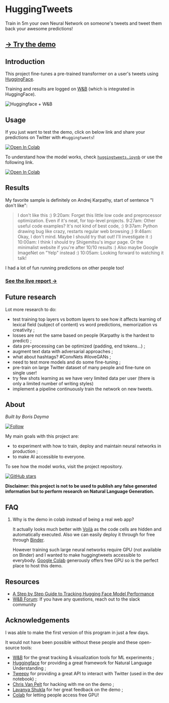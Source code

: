 # HuggingTweets

Train in 5m your own Neural Network on someone's tweets and tweet them back your awesome predictions!

## [→ Try the demo](https://colab.research.google.com/github/borisdayma/huggingtweets/blob/master/huggingtweets-demo.ipynb)

## Introduction

This project fine-tunes a pre-trained transformer on a user's tweets using [HuggingFace](https://huggingface.co/).

Training and results are logged on [W&B](https://docs.wandb.com/huggingface) (which is integrated in HuggingFace).

![Huggingface + W&B](https://i.imgur.com/vnejHGh.png)

## Usage

If you just want to test the demo, click on below link and share your predictions on Twitter with `#huggingtweets`!

[![Open In Colab](https://colab.research.google.com/assets/colab-badge.svg)](https://colab.research.google.com/github/borisdayma/huggingtweets/blob/master/huggingtweets-demo.ipynb)

To understand how the model works, check [`huggingtweets.ipynb`](huggingtweets.ipynb) or use the following link.

[![Open In Colab](https://colab.research.google.com/assets/colab-badge.svg)](https://colab.research.google.com/github/borisdayma/huggingtweets/blob/master/huggingtweets.ipynb)

## Results

My favorite sample is definitely on Andrej Karpathy, start of sentence "I don't like":

> I don't like this :) 9:20am: Forget this little low code and preprocessor optimization. Even if it's neat, for top-level projects. 9:27am: Other useful code examples? It's not kind of best code, :) 9:37am: Python drawing bug like crazy, restarts regular web browsing ;) 9:46am: Okay, I don't mind. Maybe I should try that out! I'll investigate it :) 10:00am: I think I should try Shigemitsu's imgur page. Or the minimalist website if you're after 10/10 results :) Also maybe Google ImageNet on "Yelp" instead :) 10:05am: Looking forward to watching it talk!

I had a lot of fun running predictions on other people too!

### [See the live report → ](https://app.wandb.ai/borisd13/huggingface-twitter/reports/HuggingTweets-Generate-Tweets-with-Huggingface--VmlldzoxMDcxNDY)

## Future research

Lot more research to do:

* test training top layers vs bottom layers to see how it affects learning of lexical field (subject of content) vs word predictions, memorization vs creativity ;
* losses are not the same based on people (Karpathy is the hardest to predict) ;
* data pre-processing can be optimized (padding, end tokens…) ;
* augment text data with adversarial approaches ;
* what about hashtags? #ConvNets #iloveGANs ;
* need to test more models and do some fine-tuning ;
* pre-train on large Twitter dataset of many people and fine-tune on single user!
* try few shots learning as we have very limited data per user (there is only a limited number of writing styles)
* implement a pipeline continuously train the network on new tweets.

## About

*Built by Boris Dayma*

[![Follow](https://img.shields.io/twitter/follow/borisdayma?style=social)](https://twitter.com/borisdayma)

My main goals with this project are:

* to experiment with how to train, deploy and maintain neural networks in production ;
* to make AI accessible to everyone.

To see how the model works, visit the project repository.

[![GitHub stars](https://img.shields.io/github/stars/borisdayma/huggingtweets?style=social)](https://github.com/borisdayma/huggingtweets)

**Disclaimer: this project is not to be used to publish any false generated information but to perform research on Natural Language Generation.**

## FAQ

1. Why is the demo in colab instead of being a real web app?

   It actually looks much better with [Voilà](https://github.com/voila-dashboards/voila) as the code cells are hidden and automatically executed. Also we can easily deploy it through for free through [Binder](https://mybinder.org/).
   
   However training such large neural networks require GPU (not available on Binder) and I wanted to make huggingtweets accessible to everybody. [Google Colab](https://colab.research.google.com/) generously offers free GPU so is the perfect place to host this demo.

## Resources

* [A Step by Step Guide to Tracking Hugging Face Model Performance](https://app.wandb.ai/jxmorris12/huggingface-demo/reports/A-Step-by-Step-Guide-to-Tracking-Hugging-Face-Model-Performance--VmlldzoxMDE2MTU)
* [W&B Forum](http://bit.ly/wandb-forum): If you have any questions, reach out to the slack community

## Acknowledgements

I was able to make the first version of this program in just a few days.

It would not have been possible without these people and these open-source tools:

* [W&B](http://docs.wandb.com/) for the great tracking & visualization tools for ML experiments ;
* [Huggingface](https://huggingface.co/) for providing a great framework for Natural Language Understanding ;
* [Tweepy](https://www.tweepy.org/) for providing a great API to interact with Twitter (used in the dev notebook) ;
* [Chris Van Pelt](https://github.com/vanpelt) for hacking with me on the demo ;
* [Lavanya Shukla](https://github.com/lavanyashukla) for her great feedback on the demo ;
* [Colab](https://colab.research.google.com/) for letting people access free GPU!
